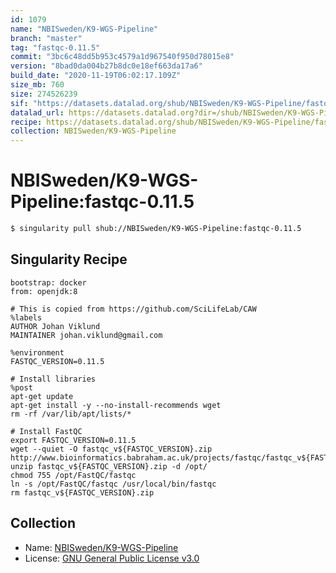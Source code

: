 ```yaml
---
id: 1079
name: "NBISweden/K9-WGS-Pipeline"
branch: "master"
tag: "fastqc-0.11.5"
commit: "3bc6c48dd5b953c4579a1d967540f950d78015e8"
version: "8bad0da004b27b8dc0e18ef663da17a6"
build_date: "2020-11-19T06:02:17.109Z"
size_mb: 760
size: 274526239
sif: "https://datasets.datalad.org/shub/NBISweden/K9-WGS-Pipeline/fastqc-0.11.5/2020-11-19-3bc6c48d-8bad0da0/8bad0da004b27b8dc0e18ef663da17a6.simg"
datalad_url: https://datasets.datalad.org?dir=/shub/NBISweden/K9-WGS-Pipeline/fastqc-0.11.5/2020-11-19-3bc6c48d-8bad0da0/
recipe: https://datasets.datalad.org/shub/NBISweden/K9-WGS-Pipeline/fastqc-0.11.5/2020-11-19-3bc6c48d-8bad0da0/Singularity
collection: NBISweden/K9-WGS-Pipeline
---
```


# NBISweden/K9-WGS-Pipeline:fastqc-0.11.5

```bash
$ singularity pull shub://NBISweden/K9-WGS-Pipeline:fastqc-0.11.5
```

## Singularity Recipe

```singularity
bootstrap: docker
from: openjdk:8

# This is copied from https://github.com/SciLifeLab/CAW
%labels
AUTHOR Johan Viklund
MAINTAINER johan.viklund@gmail.com

%environment
FASTQC_VERSION=0.11.5

# Install libraries
%post
apt-get update
apt-get install -y --no-install-recommends wget
rm -rf /var/lib/apt/lists/*

# Install FastQC
export FASTQC_VERSION=0.11.5
wget --quiet -O fastqc_v${FASTQC_VERSION}.zip http://www.bioinformatics.babraham.ac.uk/projects/fastqc/fastqc_v${FASTQC_VERSION}.zip
unzip fastqc_v${FASTQC_VERSION}.zip -d /opt/
chmod 755 /opt/FastQC/fastqc
ln -s /opt/FastQC/fastqc /usr/local/bin/fastqc
rm fastqc_v${FASTQC_VERSION}.zip
```

## Collection

 - Name: [NBISweden/K9-WGS-Pipeline](https://github.com/NBISweden/K9-WGS-Pipeline)
 - License: [GNU General Public License v3.0](https://api.github.com/licenses/gpl-3.0)

